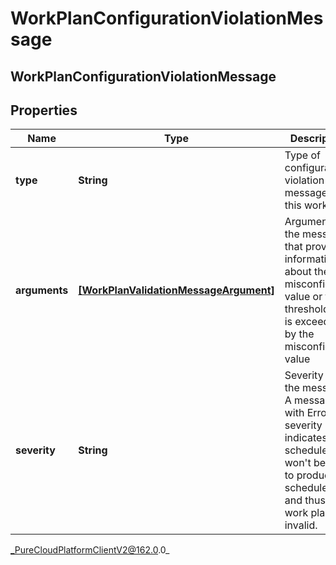 # WorkPlanConfigurationViolationMessage

## WorkPlanConfigurationViolationMessage

## Properties

|Name | Type | Description | Notes|
|------------ | ------------- | ------------- | -------------|
| **type** | **String** | Type of configuration violation message for this work plan | [optional] |
| **arguments** | [**[WorkPlanValidationMessageArgument]**](WorkPlanValidationMessageArgument) | Arguments of the message that provide information about the misconfigured value or the threshold that is exceeded by the misconfigured value | [optional] |
| **severity** | **String** | Severity of the message. A message with Error severity indicates the scheduler won&#39;t be able to produce schedules and thus the work plan is invalid. | [optional] |



_PureCloudPlatformClientV2@162.0.0_
